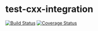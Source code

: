 # test-cxx-integration

[![Build Status](https://travis-ci.org/gsmetana/test-cxx-integration.svg?branch=master)](https://travis-ci.org/gsmetana/test-cxx-integration)
[![Coverage Status](https://coveralls.io/repos/github/gsmetana/test-cxx-integration/badge.svg?branch=master)](https://coveralls.io/github/gsmetana/test-cxx-integration?branch=master)
